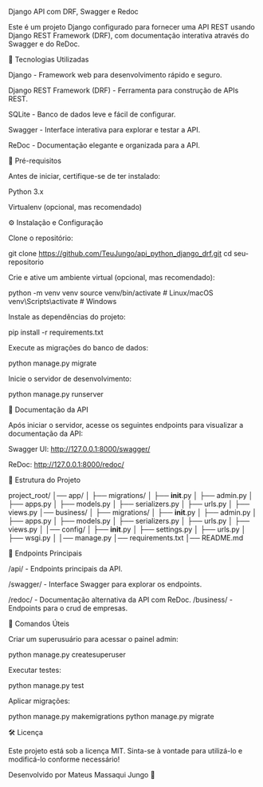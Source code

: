 Django API com DRF, Swagger e Redoc

Este é um projeto Django configurado para fornecer uma API REST usando Django REST Framework (DRF), com documentação interativa através do Swagger e do ReDoc.

🚀 Tecnologias Utilizadas

Django - Framework web para desenvolvimento rápido e seguro.

Django REST Framework (DRF) - Ferramenta para construção de APIs REST.

SQLite - Banco de dados leve e fácil de configurar.

Swagger - Interface interativa para explorar e testar a API.

ReDoc - Documentação elegante e organizada para a API.

📌 Pré-requisitos

Antes de iniciar, certifique-se de ter instalado:

Python 3.x

Virtualenv (opcional, mas recomendado)

⚙️ Instalação e Configuração

Clone o repositório:

git clone https://github.com/TeuJungo/api_python_django_drf.git
cd seu-repositorio

Crie e ative um ambiente virtual (opcional, mas recomendado):

python -m venv venv
source venv/bin/activate  # Linux/macOS
venv\Scripts\activate  # Windows

Instale as dependências do projeto:

pip install -r requirements.txt

Execute as migrações do banco de dados:

python manage.py migrate

Inicie o servidor de desenvolvimento:

python manage.py runserver

📖 Documentação da API

Após iniciar o servidor, acesse os seguintes endpoints para visualizar a documentação da API:

Swagger UI: http://127.0.0.1:8000/swagger/

ReDoc: http://127.0.0.1:8000/redoc/

📂 Estrutura do Projeto

project_root/
│── app/
│   ├── migrations/
│   ├── __init__.py
│   ├── admin.py
│   ├── apps.py
│   ├── models.py
│   ├── serializers.py
│   ├── urls.py
│   ├── views.py
│── business/
│   ├── migrations/
│   ├── __init__.py
│   ├── admin.py
│   ├── apps.py
│   ├── models.py
│   ├── serializers.py
│   ├── urls.py
│   ├── views.py
│
│── config/
│   ├── __init__.py
│   ├── settings.py
│   ├── urls.py
│   ├── wsgi.py
│
│── manage.py
│── requirements.txt
│── README.md

📌 Endpoints Principais

/api/ - Endpoints principais da API.

/swagger/ - Interface Swagger para explorar os endpoints.

/redoc/ - Documentação alternativa da API com ReDoc.
/business/ - Endpoints para o crud de empresas.

🔧 Comandos Úteis

Criar um superusuário para acessar o painel admin:

python manage.py createsuperuser

Executar testes:

python manage.py test

Aplicar migrações:

python manage.py makemigrations
python manage.py migrate

🛠 Licença

Este projeto está sob a licença MIT. Sinta-se à vontade para utilizá-lo e modificá-lo conforme necessário!

Desenvolvido por Mateus Massaqui Jungo 🚀
